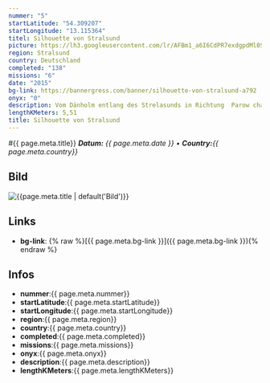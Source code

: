 ```yaml
---
nummer: "5"
startLatitude: "54.309207"
startLongitude: "13.115364"
titel: Silhouette von Stralsund
picture: https://lh3.googleusercontent.com/lr/AFBm1_a6I6CdPR7exdgpdMl0S3sYaN8tvKSfX7SZuX9USgHJhCYFaFbfySM6jaowslvLecQs76TbitOxUMqbwK3oxQT3AbS7cs-ZW7HBiWHLKY0K-9_xh2CvBYk9PxQ_R7q0MWzuvCWJ_ihHBTvIlZ7ij9IUzNFlo2sAyp_tZTIopsBqGmzEHEqj9fUfD3dSazDaoLgOO1BwkI43vypBpBZXTw8lHvVS1l--O0hLM7LQ0Vy5FHfdgVTFGPYDKP664z04qgEMM0J7d7rPFCCpoe1eH12RY8MOXrTVzIqGmLBEPCkbM7w5gj6gZSGCO_39w0-ZGRwofufifTAVRrZ4Xgv5Dx9qfBZ9XaxO0g8N6zwjvyrViQ6Yb5_ToIW2mhmU2pIRUlXzDaA_6uOgTbFvi97qFqpBlYPZ1E_K6HBc5RqDbxIkMVkX80gTFM8EkFkp32yEnTKY3TlL_DAOXQqLf2AcasJWNxvESVmZDmdYq1fc4EgwtdH81b13lB6b5T0hBTXCZRTCs1UuOfAlqgEAPqN3mW1-F2KXXWeMJ6VmwN7IjG8QJb_wPYCHWDtgLDnXmIh-j4UAxaVoM7Aa7tXkbjS8g48qn8D70fuGBlxVHFyDxMcfx0zy5yCElsmywFKJgVlFi3h3xtCX2V0XMBsGsgrqlLmxqMsc5HWRpE_JPD7bwGP5vrUV3ELE_zJYjdF6mzk0a7FQUXM6pw
region: Stralsund
country: Deutschland
completed: "138"
missions: "6"
date: "2015"
bg-link: https://bannergress.com/banner/silhouette-von-stralsund-a792
onyx: "0"
description: Vom Dänholm entlang des Strelasunds in Richtung  Parow charakterisiert die neue Rügenbrücke sowie die drei großen mittelalterlichen Kirchen der Backsteingotik die Silhouette Stralsunds.
lengthKMeters: 5,51
title: Silhouette von Stralsund
---
```


#{{ page.meta.title}}
_**Datum:** {{ page.meta.date }} • **Country:**{{ page.meta.country}}_

## Bild
![{{page.meta.title | default('Bild')}}]({{page.meta.picture}})

## Links
- **bg-link**: {% raw %}[{{ page.meta.bg-link }}]({{ page.meta.bg-link }}){% endraw %}

## Infos
- **nummer**:{{ page.meta.nummer}}
- **startLatitude**:{{ page.meta.startLatitude}}
- **startLongitude**:{{ page.meta.startLongitude}}
- **region**:{{ page.meta.region}}
- **country**:{{ page.meta.country}}
- **completed**:{{ page.meta.completed}}
- **missions**:{{ page.meta.missions}}
- **onyx**:{{ page.meta.onyx}}
- **description**:{{ page.meta.description}}
- **lengthKMeters**:{{ page.meta.lengthKMeters}}

